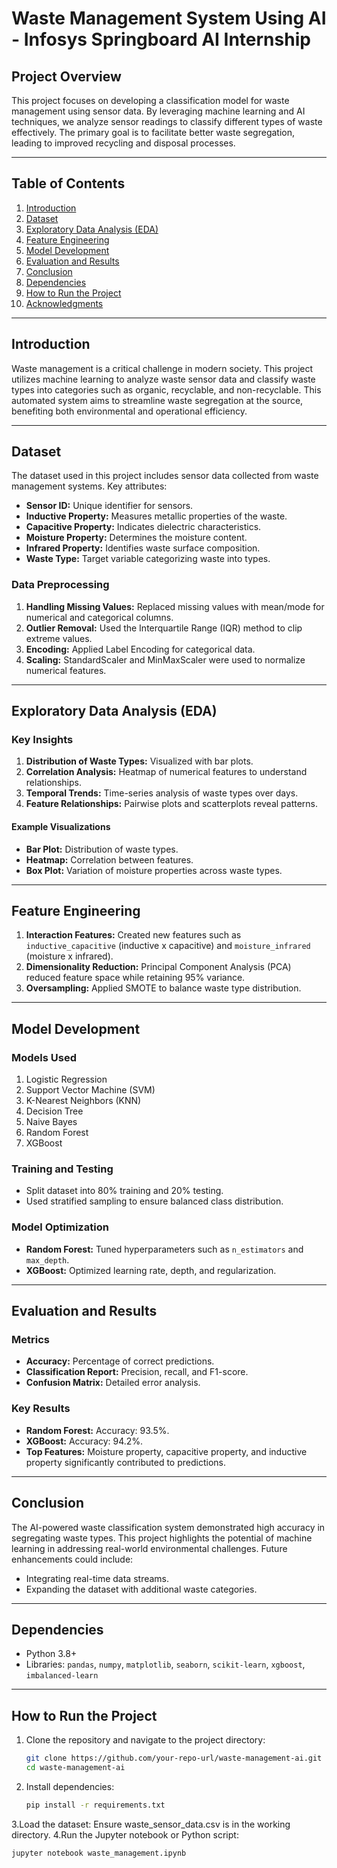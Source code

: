 # Waste Management System Using AI - Infosys Springboard AI Internship

## Project Overview
This project focuses on developing a classification model for waste management using sensor data. By leveraging machine learning and AI techniques, we analyze sensor readings to classify different types of waste effectively. The primary goal is to facilitate better waste segregation, leading to improved recycling and disposal processes.

---

## Table of Contents
1. [Introduction](#introduction)
2. [Dataset](#dataset)
3. [Exploratory Data Analysis (EDA)](#exploratory-data-analysis)
4. [Feature Engineering](#feature-engineering)
5. [Model Development](#model-development)
6. [Evaluation and Results](#evaluation-and-results)
7. [Conclusion](#conclusion)
8. [Dependencies](#dependencies)
9. [How to Run the Project](#how-to-run-the-project)
10. [Acknowledgments](#acknowledgments)

---

## Introduction
Waste management is a critical challenge in modern society. This project utilizes machine learning to analyze waste sensor data and classify waste types into categories such as organic, recyclable, and non-recyclable. This automated system aims to streamline waste segregation at the source, benefiting both environmental and operational efficiency.

---

## Dataset
The dataset used in this project includes sensor data collected from waste management systems. Key attributes:
- **Sensor ID:** Unique identifier for sensors.
- **Inductive Property:** Measures metallic properties of the waste.
- **Capacitive Property:** Indicates dielectric characteristics.
- **Moisture Property:** Determines the moisture content.
- **Infrared Property:** Identifies waste surface composition.
- **Waste Type:** Target variable categorizing waste into types.

### Data Preprocessing
1. **Handling Missing Values:** Replaced missing values with mean/mode for numerical and categorical columns.
2. **Outlier Removal:** Used the Interquartile Range (IQR) method to clip extreme values.
3. **Encoding:** Applied Label Encoding for categorical data.
4. **Scaling:** StandardScaler and MinMaxScaler were used to normalize numerical features.

---

## Exploratory Data Analysis (EDA)
### Key Insights
1. **Distribution of Waste Types:** Visualized with bar plots.
2. **Correlation Analysis:** Heatmap of numerical features to understand relationships.
3. **Temporal Trends:** Time-series analysis of waste types over days.
4. **Feature Relationships:** Pairwise plots and scatterplots reveal patterns.

#### Example Visualizations
- **Bar Plot:** Distribution of waste types.
- **Heatmap:** Correlation between features.
- **Box Plot:** Variation of moisture properties across waste types.

---

## Feature Engineering
1. **Interaction Features:** Created new features such as `inductive_capacitive` (inductive x capacitive) and `moisture_infrared` (moisture x infrared).
2. **Dimensionality Reduction:** Principal Component Analysis (PCA) reduced feature space while retaining 95% variance.
3. **Oversampling:** Applied SMOTE to balance waste type distribution.

---

## Model Development
### Models Used
1. Logistic Regression
2. Support Vector Machine (SVM)
3. K-Nearest Neighbors (KNN)
4. Decision Tree
5. Naive Bayes
6. Random Forest
7. XGBoost

### Training and Testing
- Split dataset into 80% training and 20% testing.
- Used stratified sampling to ensure balanced class distribution.

### Model Optimization
- **Random Forest:** Tuned hyperparameters such as `n_estimators` and `max_depth`.
- **XGBoost:** Optimized learning rate, depth, and regularization.

---

## Evaluation and Results
### Metrics
- **Accuracy:** Percentage of correct predictions.
- **Classification Report:** Precision, recall, and F1-score.
- **Confusion Matrix:** Detailed error analysis.

### Key Results
- **Random Forest:** Accuracy: 93.5%.
- **XGBoost:** Accuracy: 94.2%.
- **Top Features:** Moisture property, capacitive property, and inductive property significantly contributed to predictions.

---

## Conclusion
The AI-powered waste classification system demonstrated high accuracy in segregating waste types. This project highlights the potential of machine learning in addressing real-world environmental challenges. Future enhancements could include:
- Integrating real-time data streams.
- Expanding the dataset with additional waste categories.

---

## Dependencies
- Python 3.8+
- Libraries: `pandas`, `numpy`, `matplotlib`, `seaborn`, `scikit-learn`, `xgboost`, `imbalanced-learn`

---

## How to Run the Project
1. Clone the repository and navigate to the project directory:
   ```bash
   git clone https://github.com/your-repo-url/waste-management-ai.git
   cd waste-management-ai
2. Install dependencies:
   ```bash
   pip install -r requirements.txt
3.Load the dataset: Ensure waste_sensor_data.csv is in the working directory.
4.Run the Jupyter notebook or Python script:
   ```bash
   jupyter notebook waste_management.ipynb